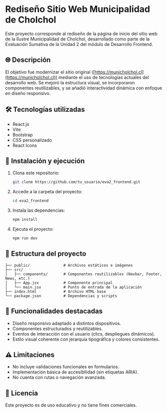 # Rediseño Sitio Web Municipalidad de Cholchol

Este proyecto corresponde al rediseño de la página de inicio del sitio web de la Ilustre Municipalidad de Cholchol, desarrollado como parte de la Evaluación Sumativa de la Unidad 2 del módulo de Desarrollo Frontend.

## 🌐 Descripción

El objetivo fue modernizar el sitio original ([https://municholchol.cl](https://municholchol.cl)) mediante el uso de tecnologías actuales del desarrollo web. Se mejoró la estructura visual, se incorporaron componentes reutilizables, y se añadió interactividad dinámica con enfoque en diseño responsivo.

## 🛠️ Tecnologías utilizadas

- React.js
- Vite
- Bootstrap
- CSS personalizado
- React Icons

## 🚀 Instalación y ejecución

1. Clona este repositorio:
   ```bash
   git clone https://github.com/tu_usuario/eva2_frontend.git
   ```
2. Accede a la carpeta del proyecto:
   ```bash
   cd eva2_frontend
   ```
3. Instala las dependencias:
   ```bash
   npm install
   ```
4. Ejecuta el proyecto:
   ```bash
   npm run dev
   ```

## 📁 Estructura del proyecto

```
├── public/               # Archivos estáticos e imágenes
├── src/
│   ├── components/       # Componentes reutilizables (Navbar, Footer, News, etc.)
│   ├── App.jsx           # Componente principal
│   └── main.jsx          # Punto de entrada de la aplicación
├── index.html            # Archivo HTML base
└── package.json          # Dependencias y scripts
```

## 📌 Funcionalidades destacadas

- Diseño responsivo adaptado a distintos dispositivos.
- Componentes estructurados y reutilizables.
- Eventos de interacción con el usuario (clics, despliegues dinámicos).
- Estilo visual coherente con jerarquía tipográfica y colores consistentes.

## ⚠️ Limitaciones

- No incluye validaciones funcionales en formularios.
- Implementación básica de accesibilidad (sin etiquetas ARIA).
- No cuenta con rutas o navegación avanzada.

## 📄 Licencia

Este proyecto es de uso educativo y no tiene fines comerciales.
